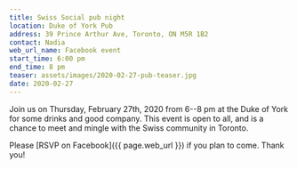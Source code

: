 ```yaml
---
title: Swiss Social pub night
location: Duke of York Pub
address: 39 Prince Arthur Ave, Toronto, ON M5R 1B2
contact: Nadia
web_url_name: Facebook event
start_time: 6:00 pm
end_time: 8 pm
teaser: assets/images/2020-02-27-pub-teaser.jpg
date: 2020-02-27
---
```


Join us on Thursday, February 27th, 2020 from 6--8 pm at the Duke of York for
some drinks and good company. This event is open to all, and is a chance to
meet and mingle with the Swiss community in Toronto.

Please [RSVP on Facebook]({{ page.web_url }}) if you plan to come. Thank you!
